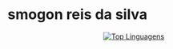 # smogon reis da silva

<div align=center>
 
[![Top Linguagens](https://github-readme-stats.vercel.app/api/top-langs/?username=HendrickReis&layout=compact&theme=highcontrast&hide_border=true&bg_color=00000000&title_color=white&locale=pt-br&langs_count=10)](https://github.com/anuraghazra/github-readme-stats) 

</div>
